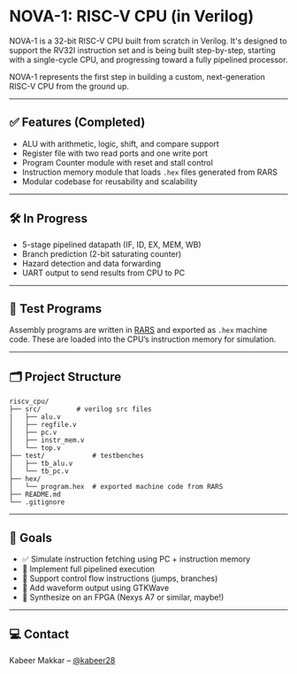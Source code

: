 # NOVA-1: RISC-V CPU (in Verilog)

NOVA-1 is a 32-bit RISC-V CPU built from scratch in Verilog. It's designed to support the RV32I instruction set and is being built step-by-step, starting with a single-cycle CPU, and progressing toward a fully pipelined processor.

NOVA-1 represents the first step in building a custom, next-generation RISC-V CPU from the ground up.

---

## ✅ Features (Completed)

- ALU with arithmetic, logic, shift, and compare support
- Register file with two read ports and one write port
- Program Counter module with reset and stall control
- Instruction memory module that loads `.hex` files generated from RARS
- Modular codebase for reusability and scalability

---

## 🛠️ In Progress

- 5-stage pipelined datapath (IF, ID, EX, MEM, WB)
- Branch prediction (2-bit saturating counter)
- Hazard detection and data forwarding
- UART output to send results from CPU to PC

---

## 🧪 Test Programs

Assembly programs are written in [RARS](https://github.com/TheThirdOne/rars) and exported as `.hex` machine code. These are loaded into the CPU’s instruction memory for simulation.

---

## 🗂️ Project Structure

```
riscv_cpu/
├── src/ 	     # verilog src files
|   ├── alu.v
│   ├── regfile.v
│   ├── pc.v
│   ├── instr_mem.v
│   └── top.v	 
├── test/            # testbenches
│   ├── tb_alu.v
│   └── tb_pc.v
├── hex/             
│   └── program.hex  # exported machine code from RARS
├── README.md
└── .gitignore
```


---

## 🚀 Goals

- ✅ Simulate instruction fetching using PC + instruction memory
- 🔄 Implement full pipelined execution
- 🔄 Support control flow instructions (jumps, branches)
- 🔄 Add waveform output using GTKWave
- 🔄 Synthesize on an FPGA (Nexys A7 or similar, maybe!)

---

## 💻 Contact

Kabeer Makkar – [@kabeer28](https://github.com/kabeer28)
